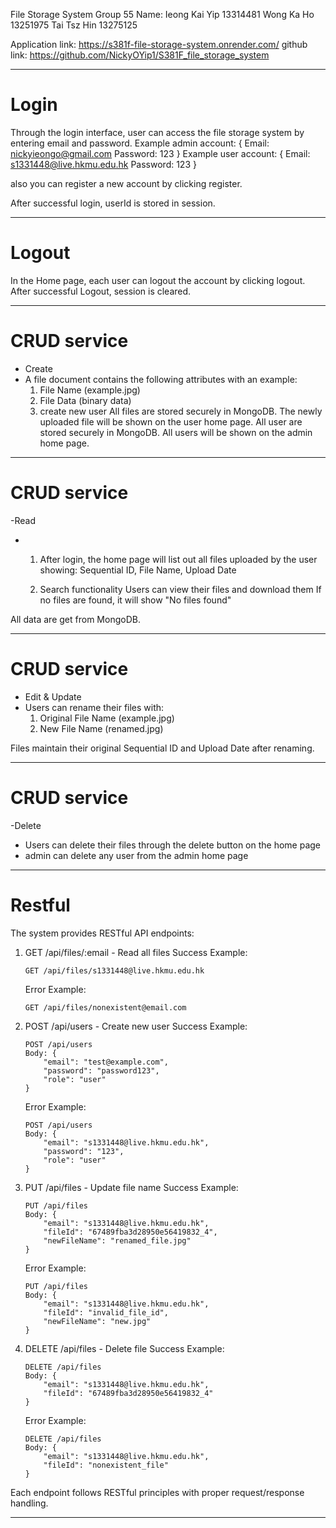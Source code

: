 File Storage System
Group 55
Name: 
Ieong Kai Yip 13314481
Wong Ka Ho 13251975
Tai Tsz Hin 13275125

Application link: https://s381f-file-storage-system.onrender.com/
github link: https://github.com/NickyOYip1/S381F_file_storage_system
********************************************
# Login
Through the login interface, user can access the file storage system by entering email and password.
Example admin account:
{
Email: nickyieongo@gmail.com
Password: 123
}
Example user account:
{
Email: s1331448@live.hkmu.edu.hk
Password: 123
}

also you can register a new account by clicking register.

After successful login, userId is stored in session.
********************************************
# Logout
In the Home page, each user can logout the account by clicking logout.
After successful Logout, session is cleared.
********************************************
# CRUD service
- Create
- A file document contains the following attributes with an example: 
    1) File Name (example.jpg)
    2) File Data (binary data)
	3) create new user
All files are stored securely in MongoDB. The newly uploaded file will be shown on the user home page.
All user are stored securely in MongoDB. All users will be shown on the admin home page.
********************************************
# CRUD service
-Read
- 1) After login, the home page will list out all files uploaded by the user
     showing: Sequential ID, File Name, Upload Date

  2) Search functionality
     Users can view their files and download them
     If no files are found, it will show "No files found"

All data are get from MongoDB.
********************************************
# CRUD service
- Edit & Update 
- Users can rename their files with:
    1) Original File Name (example.jpg)
    2) New File Name (renamed.jpg)

Files maintain their original Sequential ID and Upload Date after renaming.


********************************************
# CRUD service
-Delete
- Users can delete their files through the delete button on the home page
- admin can delete any user from the admin home page

********************************************
# Restful
The system provides RESTful API endpoints:

1. GET /api/files/:email - Read all files
   Success Example:
   ```
   GET /api/files/s1331448@live.hkmu.edu.hk
   ```
   Error Example:
   ```
   GET /api/files/nonexistent@email.com
   ```

2. POST /api/users - Create new user
   Success Example:
   ```
   POST /api/users
   Body: {
       "email": "test@example.com",
       "password": "password123",
       "role": "user"
   }
   ```
   Error Example:
   ```
   POST /api/users
   Body: {
       "email": "s1331448@live.hkmu.edu.hk",
       "password": "123",
       "role": "user"
   }
   ```

3. PUT /api/files - Update file name
   Success Example:
   ```
   PUT /api/files
   Body: {
       "email": "s1331448@live.hkmu.edu.hk",
       "fileId": "67489fba3d28950e56419832_4",
       "newFileName": "renamed_file.jpg"
   }
   ```
   Error Example:
   ```
   PUT /api/files
   Body: {
       "email": "s1331448@live.hkmu.edu.hk",
       "fileId": "invalid_file_id",
       "newFileName": "new.jpg"
   }
   ```

4. DELETE /api/files - Delete file
   Success Example:
   ```
   DELETE /api/files
   Body: {
       "email": "s1331448@live.hkmu.edu.hk",
       "fileId": "67489fba3d28950e56419832_4"
   }
   ```
   Error Example:
   ```
   DELETE /api/files
   Body: {
       "email": "s1331448@live.hkmu.edu.hk",
       "fileId": "nonexistent_file"
   }
   ```

Each endpoint follows RESTful principles with proper request/response handling.

********************************************

